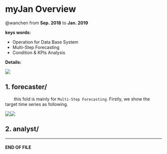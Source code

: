 
# myJan Overview

@wanchen from **Sep. 2018** to **Jan. 2019**

**keys words:**
  - Operation for Data Base System
  - Multi-Step Forecasting
  - Condition & KPIs Analysis

**Details:**


<img src="http://chart.googleapis.com/chart?cht=tx&chl= $$**********$$" style="border:none;">

## 1. forecaster/

&emsp;&emsp;this fold is mainly for `Multi-Step Forecasting`. Firstly, we show the target time series as following.

<img src="http://chart.googleapis.com/chart?cht=tx&chl= $$HealthScore = [x_1, x_2,..., x_N]$$" style="border:none;"><img src="http://chart.googleapis.com/chart?cht=tx&chl= $x_t \in [0, 100]$" style="border:none;">

## 2. analyst/









---
#### END OF FILE
